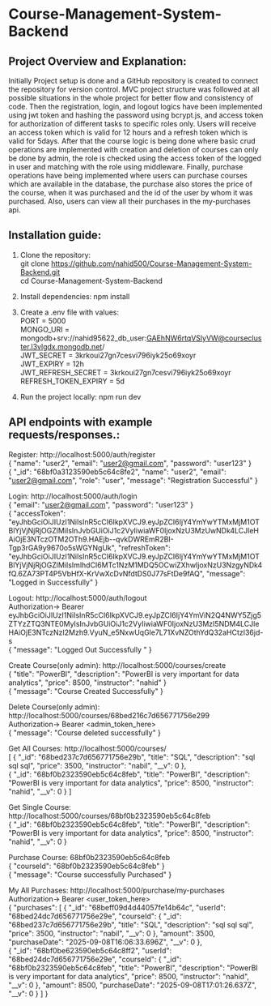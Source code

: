 ﻿# Course-Management-System-Backend

 
## Project Overview and Explanation:
Initially Project setup is done and a GitHub repository is created to connect the repository for version control. MVC project structure was followed at all possible situations in the whole project for better flow and consistency of code.
Then the registration, login, and logout logics have been implemented using jwt token and hashing the password using bcrypt.js, and access token for authorization of different tasks to specific roles only. Users will receive an access token which is valid for 12 hours and a refresh token which is valid for 5days.
After that the course logic is being done where basic crud operations are implemented with creation and deletion of courses can only be done by admin, the role is checked using the access token of the logged in user and matching with the role using middleware.
Finally, purchase operations have being implemented where users can purchase courses which are available in the database, the purchase also stores the price of the course, when it was purchased and the id of the user by whom it was purchased. Also, users can view all their purchases in the my-purchases api.


## Installation guide:
 1) Clone the repository: <br>
 git clone https://github.com/nahid500/Course-Management-System-Backend.git <br>
 cd Course-Management-System-Backend

 2) Install dependencies: npm install

 3) Create a .env file with values: <br>
     PORT = 5000 <br>
     MONGO_URI = mongodb+srv://nahid95622_db_user:GAEhNW6rtqVSlyVW@coursecluster.l3vlgdx.mongodb.net/   <br>
     JWT_SECRET = 3krkoui27gn7cesvi796iyk25o69xoyr <br>
     JWT_EXPIRY = 12h <br>
     JWT_REFRESH_SECRET = 3krkoui27gn7cesvi796iyk25o69xoyr <br>
     REFRESH_TOKEN_EXPIRY = 5d <br>

 4) Run the project locally: npm run dev <br>


## API endpoints with example requests/responses.:

Register:  http://localhost:5000/auth/register <br>
{
    "name": "user2",
    "email": "user2@gmail.com",
    "password": "user123"
}  <br>
{
    "_id": "68bf0a3123590eb5c64c8fe2",
    "name": "user2",
    "email": "user2@gmail.com",
    "role": "user",
    "message": "Registration Successful"
}

Login:  http://localhost:5000/auth/login  <br>
{
    "email": "user2@gmail.com",
    "password": "user123"
} <br>
{
    "accessToken": "eyJhbGciOiJIUzI1NiIsInR5cCI6IkpXVCJ9.eyJpZCI6IjY4YmYwYTMxMjM1OTBlYjVjNjRjOGZlMiIsInJvbGUiOiJ1c2VyIiwiaWF0IjoxNzU3MzUwNDk4LCJleHAiOjE3NTczOTM2OTh9.HAEjb--qvkDWREmR2BI-Tgp3rGA9y9670o5sWGYNgUk",
    "refreshToken": "eyJhbGciOiJIUzI1NiIsInR5cCI6IkpXVCJ9.eyJpZCI6IjY4YmYwYTMxMjM1OTBlYjVjNjRjOGZlMiIsImlhdCI6MTc1NzM1MDQ5OCwiZXhwIjoxNzU3NzgyNDk4fQ.6ZA73PT4P5VbHfX-KrVwXcDvNfdtDS0J77sFtDe9fAQ",
    "message": "Logged in Successfully"
}

Logout:  http://localhost:5000/auth/logout  <br>
Authorization-> Bearer eyJhbGciOiJIUzI1NiIsInR5cCI6IkpXVCJ9.eyJpZCI6IjY4YmViN2Q4NWY5Zjg5ZTYzZTQ3NTE0MyIsInJvbGUiOiJ1c2VyIiwiaWF0IjoxNzU3MzI5NDM4LCJleHAiOjE3NTczNzI2Mzh9.VyuN_e5NxwUqGle7L71XvNZOthYdQ32aHCtzI36jd-s  <br>
{
    "message": "Logged Out Successfully "
}

Create Course(only admin):  http://localhost:5000/courses/create  <br>
{
    "title": "PowerBI",
    "description": "PowerBI is very important for data analytics",
    "price": 8500,
    "instructor": "nahid"
} <br>
{
    "message": "Course Created Successfully"
}

Delete Course(only admin): http://localhost:5000/courses/68bed216c7d656771756e299  <br>
Authorization-> Bearer <admin_token_here> <br>
{
    "message": "Course deleted successfully"
}

Get All Courses:  http://localhost:5000/courses/  <br>
[
    {
        "_id": "68bed237c7d656771756e29b",
        "title": "SQL",
        "description": "sql sql sql",
        "price": 3500,
        "instructor": "nabil",
        "__v": 0
    },<br>
    {
        "_id": "68bf0b2323590eb5c64c8feb",
        "title": "PowerBI",
        "description": "PowerBI is very important for data analytics",
        "price": 8500,
        "instructor": "nahid",
        "__v": 0
    }
]

Get Single Course:  http://localhost:5000/courses/68bf0b2323590eb5c64c8feb  <br>
{
    "_id": "68bf0b2323590eb5c64c8feb",
    "title": "PowerBI",
    "description": "PowerBI is very important for data analytics",
    "price": 8500,
    "instructor": "nahid",
    "__v": 0
}


Purchase Course:  68bf0b2323590eb5c64c8feb  <br>
{
    "courseId": "68bf0b2323590eb5c64c8feb"
}  <br>
{
    "message": "Course successfully Purchased"
}

My All Purchases:  http://localhost:5000/purchase/my-purchases  <br>
Authorization-> Bearer <user_token_here> <br>
{
    "purchases": [
        {
            "_id": "68beff09d4d44057fe14b64c",
            "userId": "68bed24dc7d656771756e29e",
            "courseId": {
                "_id": "68bed237c7d656771756e29b",
                "title": "SQL",
                "description": "sql sql sql",
                "price": 3500,
                "instructor": "nabil",
                "__v": 0
            },
            "amount": 3500,
            "purchaseDate": "2025-09-08T16:06:33.696Z",
            "__v": 0
        },  <br>
        {
            "_id": "68bf0be623590eb5c64c8ff2",
            "userId": "68bed24dc7d656771756e29e",
            "courseId": {
                "_id": "68bf0b2323590eb5c64c8feb",
                "title": "PowerBI",
                "description": "PowerBI is very important for data analytics",
                "price": 8500,
                "instructor": "nahid",
                "__v": 0
            },
            "amount": 8500,
            "purchaseDate": "2025-09-08T17:01:26.637Z",
            "__v": 0
        }
    ]
}











